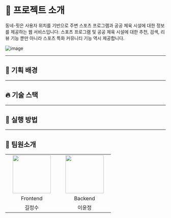 # 💬 프로젝트 소개
동네-핏은 사용자 위치를 기반으로 주변 스포츠 프로그램과 공공 체육 시설에 대한 정보를 제공하는 웹 서비스입니다. 스포츠 프로그램 및 공공 체육 시설에 대한 추천, 검색, 리뷰 기능 뿐만 아니라 스포츠 특화 커뮤니티 기능 역시 제공합니다.

![image](https://github.com/user-attachments/assets/1dfb8b83-eb45-4b96-ada0-50036892257c)



<hr/>

## 🎯 기획 배경


<hr/>

## 🔥 기술 스택

<hr/>

## 🚀 실행 방법


<hr/>



## 🙇 팀원소개

<table align="">
    <tr align="center">
        <td style="min-width: 150px;">
            <a href="https://github.com/leerura">
              <img src="https://github.com/JeongsuGil.png" width="120">
              <br />
              <b></b>
            </a>
        </td>
        <td style="min-width: 150px;">
            <a href="https://github.com/lee-youn">
              <img src="https://github.com/lee-youn.png" width="120">
              <br />
              <b></b>
            </a>
        </td>
    </tr>
       <tr align="center">
        <td>
            Frontend
        </td>
        <td>
            Backend
        </td>
      </tr>
      <tr align="center">
        <td>
            길정수
        </td>
        <td>
            이윤정
        </td>
